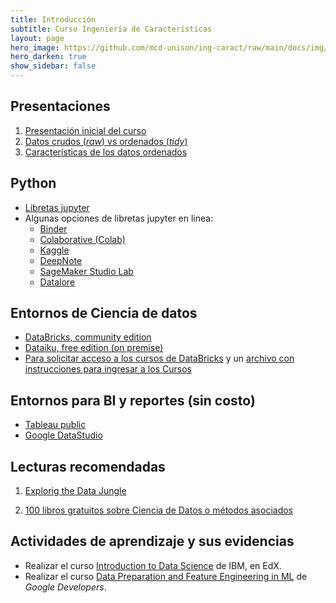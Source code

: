 ```yaml
---
title: Introducción 
subtitle: Curso Ingeniería de Características
layout: page
hero_image: https://github.com/mcd-unison/ing-caract/raw/main/docs/img/rectoria2_muse.jpg
hero_darken: true
show_sidebar: false
---
```


## Presentaciones

1. [Presentación inicial del curso](https://github.com/mcd-unison/ing-caract/raw/main/slides/inicial.pdf)
2. [Datos crudos (*raw*) vs ordenados (*tidy*)](https://github.com/mcd-unison/ing-caract/raw/main/slides/RawAndProcessedData.pdf)
3. [Características de los datos ordenados](https://github.com/mcd-unison/ing-caract/raw/main/slides/ComponentsOfTidyData.pdf)


## Python

- [Libretas jupyter](intro-jupyter.html)
- Algunas opciones de libretas jupyter en linea:  
   - [Binder](https://mybinder.org)
   - [Colaborative (Colab)](https://colab.research.google.com)
   - [Kaggle](https://www.kaggle.com/code)
   - [DeepNote](https://deepnote.com)
   - [SageMaker Studio Lab](https://studiolab.sagemaker.aws)
   - [Datalore](https://datalore.jetbrains.com/)

## Entornos de Ciencia de datos

- [DataBricks, community edition](https://www.databricks.com/try-databricks)
- [Dataiku, free edition (on premise)](https://www.dataiku.com/product/get-started/)
- [Para solicitar acceso a los cursos de DataBricks](https://docs.google.com/forms/d/1xa7NHz5mWh5y40KiyshOi4_XJRnWIVGrtyqI0uNvyFE/edit) y un [archivo con instrucciones para ingresar a los Cursos](https://github.com/mcd-unison/ing-caract/raw/main/pdf/databricks-instructions.pdf)

## Entornos para BI y reportes (sin costo)

- [Tableau public](https://public.tableau.com/s/)
- [Google DataStudio](https://datastudio.google.com)

## Lecturas recomendadas

1. [Explorig the Data Jungle](https://itbook.store/files/9781617295065/exploring-the-data-jungle.pdf) 

2. [100 libros gratuitos sobre Ciencia de Datos o métodos asociados](https://www.theinsaneapp.com/2020/12/free-data-science-books-pdf.html)

## Actividades de aprendizaje y sus evidencias

- Realizar el curso [Introduction to Data Science](https://enterprise.edx.org/uni-sonora/course/IBM+DS0101EN) de IBM, en EdX.
- Realizar el curso [Data Preparation and Feature Engineering in ML](https://developers.google.com/machine-learning/data-prep) de *Google Developers*.

